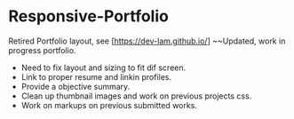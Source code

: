 # Responsive-Portfolio
Retired Portfolio layout, see [https://dev-lam.github.io/]
~~Updated, work in progress portfolio.

* Need to fix layout and sizing to fit dif screen.
* Link to proper resume and linkin profiles.
* Provide a objective summary.
* Clean up thumbnail images and work on previous projects css.
* Work on markups on previous submitted works.
